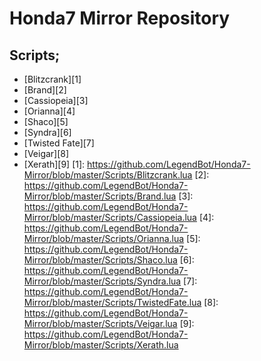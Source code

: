 Honda7 Mirror Repository
========================

Scripts;
--------

- [Blitzcrank][1]
- [Brand][2]
- [Cassiopeia][3]
- [Orianna][4]
- [Shaco][5]
- [Syndra][6]
- [Twisted Fate][7]
- [Veigar][8]
- [Xerath][9]
  [1]: https://github.com/LegendBot/Honda7-Mirror/blob/master/Scripts/Blitzcrank.lua
  [2]: https://github.com/LegendBot/Honda7-Mirror/blob/master/Scripts/Brand.lua
  [3]: https://github.com/LegendBot/Honda7-Mirror/blob/master/Scripts/Cassiopeia.lua
  [4]: https://github.com/LegendBot/Honda7-Mirror/blob/master/Scripts/Orianna.lua
  [5]: https://github.com/LegendBot/Honda7-Mirror/blob/master/Scripts/Shaco.lua
  [6]: https://github.com/LegendBot/Honda7-Mirror/blob/master/Scripts/Syndra.lua
  [7]: https://github.com/LegendBot/Honda7-Mirror/blob/master/Scripts/TwistedFate.lua
  [8]: https://github.com/LegendBot/Honda7-Mirror/blob/master/Scripts/Veigar.lua
  [9]: https://github.com/LegendBot/Honda7-Mirror/blob/master/Scripts/Xerath.lua
